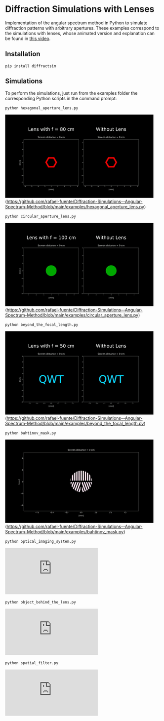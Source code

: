 # Diffraction Simulations with Lenses

Implementation of the angular spectrum method in Python to simulate diffraction patterns with arbitrary apertures.
These examples correspond to the simulations with lenses, whose animated version and explanation can be found in [this video](https://www.youtube.com/watch?v=G4J4PV6tqH0).

## Installation

```
pip install diffractsim
```

## Simulations

To perform the simulations, just run from the examples folder the corresponding Python scripts in the command prompt:


```
python hexagonal_aperture_lens.py
```

![![animation]](/images/hexagon_with_lens.gif)(https://github.com/rafael-fuente/Diffraction-Simulations--Angular-Spectrum-Method/blob/main/examples/hexagonal_aperture_lens.py)

```
python circular_aperture_lens.py
```

![![animation]](/images/circular_aperture_lens.gif)(https://github.com/rafael-fuente/Diffraction-Simulations--Angular-Spectrum-Method/blob/main/examples/circular_aperture_lens.py)

```
python beyond_the_focal_length.py
```

![![animation]](/images/beyond_the_focal_length.gif)(https://github.com/rafael-fuente/Diffraction-Simulations--Angular-Spectrum-Method/blob/main/examples/beyond_the_focal_length.py)

```
python bahtinov_mask.py
```

![![animation]](/images/bahtinov_mask.gif)(https://github.com/rafael-fuente/Diffraction-Simulations--Angular-Spectrum-Method/blob/main/examples/bahtinov_mask.py)

```
python optical_imaging_system.py
```

![![animation]](https://github.com/rafael-fuente/Diffraction-Simulations--Angular-Spectrum-Method/blob/main/examples/optical_imaging_system.py)

```
python object_behind_the_lens.py
```

![![animation]](https://github.com/rafael-fuente/Diffraction-Simulations--Angular-Spectrum-Method/blob/main/examples/object_behind_the_lens.py)

```
python spatial_filter.py
```

![![animation]](https://github.com/rafael-fuente/Diffraction-Simulations--Angular-Spectrum-Method/blob/main/examples/spatial_filter.py)